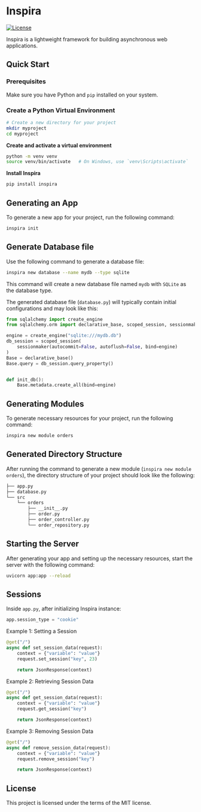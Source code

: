 # Inspira

[![License](https://img.shields.io/badge/license-MIT-blue.svg)](LICENSE)

Inspira is a lightweight framework for building asynchronous web applications.

## Quick Start

### Prerequisites

Make sure you have Python and `pip` installed on your system.

### Create a Python Virtual Environment

```bash
# Create a new directory for your project
mkdir myproject
cd myproject
```

**Create and activate a virtual environment**

```bash
python -m venv venv
source venv/bin/activate   # On Windows, use `venv\Scripts\activate`
```

**Install Inspira**

```bash
pip install inspira
```

## Generating an App

To generate a new app for your project, run the following command:

```bash
inspira init
```

## Generate Database file

Use the following command to generate a database file:

```bash
inspira new database --name mydb --type sqlite
```

This command will create a new database file named `mydb` with `SQLite` as the database type.

The generated database file (`database.py`) will typically contain initial configurations and may look like this:

```python
from sqlalchemy import create_engine
from sqlalchemy.orm import declarative_base, scoped_session, sessionmaker

engine = create_engine("sqlite:///mydb.db")
db_session = scoped_session(
    sessionmaker(autocommit=False, autoflush=False, bind=engine)
)
Base = declarative_base()
Base.query = db_session.query_property()


def init_db():
    Base.metadata.create_all(bind=engine)
```

## Generating Modules

To generate necessary resources for your project, run the following command:

```bash
inspira new module orders
```

## Generated Directory Structure

After running the command to generate a new module (`inspira new module orders`), the directory structure of your project should look like the following:

```bash
├── app.py
├── database.py
└── src
    └── orders
        ├── __init__.py
        ├── order.py
        ├── order_controller.py
        └── order_repository.py
```

## Starting the Server

After generating your app and setting up the necessary resources, start the server with the following command:

```bash
uvicorn app:app --reload
```


## Sessions

Inside `app.py`, after initializing Inspira instance:


```python
app.session_type = "cookie"
```

Example 1: Setting a Session
```python
@get("/")
async def set_session_data(request):
    context = {"variable": "value"}
    request.set_session("key", 23)

    return JsonResponse(context)
```

Example 2: Retrieving Session Data
```python
@get("/")
async def get_session_data(request):
    context = {"variable": "value"}
    request.get_session("key")

    return JsonResponse(context)
```

Example 3: Removing Session Data
```python
@get("/")
async def remove_session_data(request):
    context = {"variable": "value"}
    request.remove_session("key")

    return JsonResponse(context)
```


## License

This project is licensed under the terms of the MIT license.